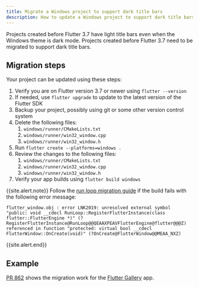 ```yaml
---
title: Migrate a Windows project to support dark title bars
description: How to update a Windows project to support dark title bars
---
```


Projects created before Flutter 3.7 have light title bars even
when the Windows theme is dark mode. Projects created before
Flutter 3.7 need to be migrated to support dark title bars.

## Migration steps

Your project can be updated using these steps:

1. Verify you are on Flutter version 3.7 or newer using `flutter --version`
2. If needed, use `flutter upgrade` to update to the latest version of the
Flutter SDK
3. Backup your project, possibly using git or some other version control system
4. Delete the following files:
    1. `windows/runner/CMakeLists.txt`
    2. `windows/runner/win32_window.cpp`
    3. `windows/runner/win32_window.h`
5. Run `flutter create --platforms=windows .`
6. Review the changes to the following files:
    1. `windows/runner/CMakeLists.txt`
    2. `windows/runner/win32_window.cpp`
    3. `windows/runner/win32_window.h`
7. Verify your app builds using `flutter build windows`

{{site.alert.note}}
  Follow the [run loop migration guide][] if the build fails
  with the following error message:

  ```
  flutter_window.obj : error LNK2019: unresolved external symbol "public: void __cdecl RunLoop::RegisterFlutterInstance(class flutter::FlutterEngine *)" (?RegisterFlutterInstance@RunLoop@@QEAAXPEAVFlutterEngine@flutter@@@Z) referenced in function "protected: virtual bool __cdecl FlutterWindow::OnCreate(void)" (?OnCreate@FlutterWindow@@MEAA_NXZ)
  ```
{{site.alert.end}}

## Example

[PR 862][] shows the migration work for the
[Flutter Gallery][] app.

[run loop migration guide]: {{site.url}}/release/breaking-changes/windows-run-loop
[PR 862]: {{site.repo.gallery}}/pull/862/files
[Flutter Gallery]: {{site.gallery}}